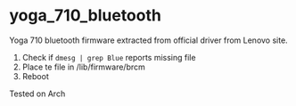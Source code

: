 # yoga_710_bluetooth
Yoga 710 bluetooth firmware extracted from official driver from Lenovo site. 

1. Check if `dmesg | grep Blue` reports missing file 
2. Place te file in /lib/firmware/brcm
3. Reboot

Tested on Arch
